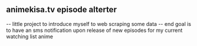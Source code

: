 ## animekisa.tv episode alterter

-- little project to introduce myself to web scraping some data
-- end goal is to have an sms notification upon release of new episodes for my current watching list anime
